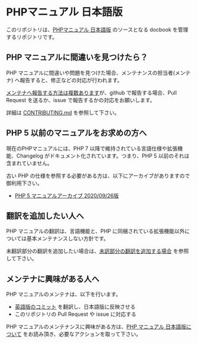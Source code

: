 # PHPマニュアル 日本語版

このリポジトリは、[PHPマニュアル 日本語版](https://www.php.net/manual/ja/) のソースとなる docbook を管理するリポジトリです。

## PHP マニュアルに間違いを見つけたら？

PHP マニュアルに間違いや問題を見つけた場合、メンテナンスの担当者(メンテナ) へ報告すると、修正などの対応が行われます。  

[メンテナへ報告する方法は複数あります](https://github.com/php/doc-ja/blob/master/README_About_ThisManual.md#php-%E3%83%9E%E3%83%8B%E3%83%A5%E3%82%A2%E3%83%AB-%E3%81%AB%E9%96%93%E9%81%95%E3%81%84%E3%82%92%E8%A6%8B%E3%81%A4%E3%81%91%E3%81%9F%E3%82%89)が、github で報告する場合、Pull Request を送るか、issue で報告するかの対応をお願いします。

詳細は [CONTRIBUTING.md](https://github.com/php/doc-ja/blob/master/CONTRIBUTING.md#php-%E3%83%9E%E3%83%8B%E3%83%A5%E3%82%A2%E3%83%AB%E3%81%AE%E6%94%B9%E5%96%84%E6%96%B9%E6%B3%95) を参照して下さい。

## PHP 5 以前のマニュアルをお求めの方へ

現在のPHPマニュアルには、PHP 7 以降で維持されている言語仕様や拡張機能、Changelog がドキュメント化されています。つまり、PHP 5 以前のそれは含まれていません。

古い PHP の仕様を参照する必要がある方は、以下にアーカイブがありますので御利用下さい。

- [PHP 5 マニュアルアーカイブ 2020/09/26版](https://github.com/php/doc-ja/releases/tag/phpdoc-ja-php5-archive-20200926)

## 翻訳を追加したい人へ

PHP マニュアルの翻訳は、言語機能と、PHP に同梱されている拡張機能以外については基本メンテナンスしない方針です。

未翻訳部分の翻訳を追加したい場合は、[未訳部分の翻訳を追加する場合](https://github.com/php/doc-ja/blob/master/CONTRIBUTING.md#%E6%9C%AA%E8%A8%B3%E9%83%A8%E5%88%86%E3%81%AE%E7%BF%BB%E8%A8%B3%E3%82%92%E8%BF%BD%E5%8A%A0%E3%81%99%E3%82%8B%E5%A0%B4%E5%90%88) を参照して下さい。

## メンテナに興味がある人へ

PHP マニュアルのメンテナは、以下を行います。

* [英語版のコミット](https://github.com/php/doc-en/commits/master) を翻訳し、日本語版に反映させる
* このリポジトリの Pull Request や issue に対応する

PHP マニュアルのメンテナンスに興味がある方は、[PHP マニュアル 日本語版について](https://github.com/php/doc-ja/blob/master/README_About_ThisManual.md) をお読み頂き、必要なアクションを取って下さい。
